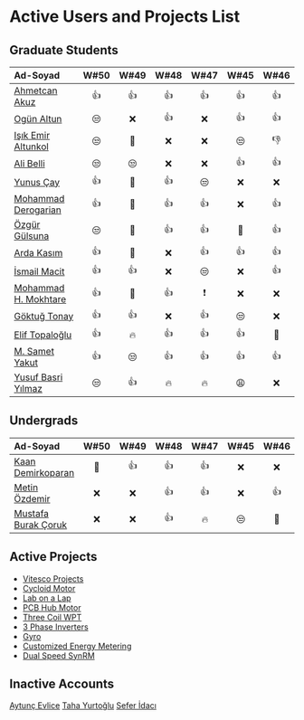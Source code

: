 # Active Users and Projects List


## Graduate Students

|      Ad-Soyad   |   W#50 | W#49  |  W#48 | W#47| W#45| W#46|
|:-----------------|:----:|:----:|:----:|:----:|:----:|:----:|
| [Ahmetcan Akuz](https://github.com/ahmetcan-akuz)     | :+1: | :+1: | :+1: | :+1: | :+1: | :+1: |
| [Ogün Altun](https://github.com/ogunaltun)     | :unamused:| :x:| :+1:| :x:| :+1: | :+1: |
| [Işık Emir Altunkol](https://github.com/emir-altunkol)    | :unamused:| :clap:| :x:| :x:| :unamused: | :-1: |
| [Ali Belli](https://github.com/alibelli)    | :unamused:| :unamused:| :x: | :x: | :+1: | :+1: |
| [Yunus Çay](https://github.com/cayunus)    | :+1:| :clap:| :+1:| :unamused:| :x: | :x: |
| [Mohammad Derogarian](https://github.com/MDerogarian)    | :+1:| :clap:| :+1:| :+1:| :x: | :+1: |
| [Özgür Gülsuna](https://github.com/ozgurgulsuna)    | :unamused:| :clap:| :+1:| :+1:| :clap: | :+1: |
| [Arda Kasım](https://github.com/ardakasim)    | :+1:| :clap:| :x:| :+1: | :+1: | :+1: |
| [İsmail Macit](https://github.com/ismailmacit)    | :+1:| :+1:| :x:| :unamused:| :x: | :+1: |
| [Mohammad H. Mokhtare](https://github.com/Mohammad-M93)     | :+1:| :clap:| :+1: |:exclamation:| :x: | :x: |
| [Göktuğ Tonay](https://github.com/Gktut)    | :+1:| :+1:| :x:| :+1: | :unamused: | :x: |
| [Elif Topaloğlu](https://github.com/eliftplgl)     | :+1:| :fire:| :+1:| :+1:| :+1: | :clap: |
| [M. Samet Yakut](https://github.com/sametyakut)    | :+1:| :unamused:| :+1:| :+1: | :+1: | :+1: |
| [Yusuf Basri Yılmaz](https://github.com/yusufbyilmaz)   | :unamused:| :+1:| :fire:| :fire: | :weary: | :x: |


## Undergrads

|      Ad-Soyad   |   W#50 | W#49  |  W#48 | W#47| W#45| W#46|
|:-----------------|:----:|:----:|:----:|:----:|:----:|:----:|
| [Kaan Demirkoparan](https://github.com/KaanDemirkoparan)  | :clap:| :+1:| :+1:| :+1: | :x: | :x: |
| [Metin Özdemir](https://github.com/metinozdemir01)     | :x:| :x:| :+1:| :+1:| :x: | :+1: |
| [Mustafa Burak Çoruk](https://github.com/MustafaBurakCORUK)    | :x:| :x: | :+1:| :fire:| :unamused: | :clap: |


## Active Projects

- [Vitesco Projects](https://github.com/odtu/VITESCO-METU)
- [Cycloid Motor](https://github.com/odtu/Cycloid-Integrated-Robotic-Actuator)
- [Lab on a Lap](https://github.com/odtu/lab-on-a-lap)
- [PCB Hub Motor](https://github.com/odtu/PCB-Hub-Motor)
- [Three Coil WPT](https://github.com/odtu/Three-Coil-Concurrent-WPT)
- [3 Phase Inverters](https://github.com/ahmetcan-akuz/3-Phase-Inverters)
- [Gyro](https://github.com/odtu/Roketsan-Gyro)
- [Customized Energy Metering](https://github.com/odtu/Customized-Energy-Metering)
- [Dual Speed SynRM](https://github.com/odtu/Dual-speed-SynRM)

## Inactive Accounts

[Aytunç Evlice](https://github.com/aytunc-evlice) 
[Taha Yurtoğlu](https://github.com/tahayurtoglu)
[Sefer İdacı](https://github.com/seferidaci)
